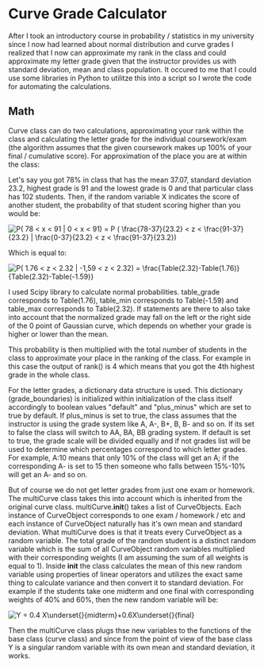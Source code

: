 # Curve Grade Calculator

  After I took an introductory course in probability / statistics in my university since I now had learned about normal distribution and curve grades I realized that I now can approximate my rank in the class and could approximate my letter grade given that the instructor provides us with standard deviation, mean and class population. It occured to me that I could use some libraries in Python to utilitze this into a script so I wrote the code for automating the calculations.

## Math

  Curve class can do two calculations, approximating your rank within the class and calculating the letter grade for the individual coursework/exam (the algorithm assumes that the given coursework makes up 100% of your final / cumulative score). For approximation of the place you are at within the class:

  Let's say you got 78% in class that has the mean 37.07, standard deviation 23.2, highest grade is 91 and the lowest grade is 0 and that particular class has 102 students. Then, if the random variable X indicates the score of another student, the probability of that student scoring higher than you would be:
  
 <img src="https://latex.codecogs.com/gif.latex?P(&space;78&space;<&space;x&space;<&space;91&space;|&space;0&space;<&space;x&space;<&space;91)&space;=&space;P&space;(&space;\frac{78-37}{23.2}&space;<&space;z&space;<&space;\frac{91-37}{23.2}&space;|&space;\frac{0-37}{23.2}&space;<&space;z&space;<&space;\frac{91-37}{23.2})" title="P( 78 < x < 91 | 0 < x < 91) = P ( \frac{78-37}{23.2} < z < \frac{91-37}{23.2} | \frac{0-37}{23.2} < z < \frac{91-37}{23.2})" />
  
  Which is equal to: 
  
 <img src="https://latex.codecogs.com/gif.latex?P(&space;1.76&space;<&space;z&space;<&space;2.32&space;|&space;-1,59&space;<&space;z&space;<&space;2.32)&space;=&space;\frac{Table(2.32)-Table(1.76)}{Table(2.32)-Table(-1.59)}" title="P( 1.76 < z < 2.32 | -1,59 < z < 2.32) = \frac{Table(2.32)-Table(1.76)}{Table(2.32)-Table(-1.59)}" />
  
  I used Scipy library to calculate normal probabilities. table_grade corresponds to Table(1.76), table_min corresponds to Table(-1.59) and table_max corresponds to Table(2.32). If statements are there to also take into account that the normalized grade may fall on the left or the right side of the 0 point of Gaussian curve, which depends on whether your grade is higher or lower than the mean.
  
  This probability is then multiplied with the total number of students in the class to approximate your place in the ranking of the class. For example in this case the output of rank() is 4 which means that you got the 4th highest grade in the whole class.
  
  For the letter grades, a dictionary data structure is used. This dictionary (grade_boundaries) is initialized within initialization of the class itself accordingly to boolean values "default" and "plus_minus" which are set to true by default. If plus_minus is set to true, the class assumes that the instructor is using the grade system like A, A-, B+, B, B- and so on. If its set to false the class will switch to AA, BA, BB grading system. If default is set to true, the grade scale will be divided equally and if not grades list will be used to determine which percentages correspond to which letter grades. For example, A:10 means that only 10% of the class will get an A; if the corresponding A- is set to 15 then someone who falls between 15%-10% will get an A- and so on.
  
  But of course we do not get letter grades from just one exam or homework. The multiCurve class takes this into account which is inherited from the original curve class. multiCurve.__init__() takes a list of CurveObjects. Each instance of CurveObject corresponds to one exam / homework / etc and each instance of CurveObject naturally has it's own mean and standard deviation. What multiCurve does is that it treats every CurveObject as a random variable. The total grade of the random student is a distinct random variable which is the sum of all CurveObject random variables multiplied with their corresponding weights (I am assuming the sum of all weights is equal to 1). Inside __init__ the class calculates the mean of this new random variable using properties of linear operators and utilizes the exact same thing to calculate variance and then convert it to standard deviation. For example if the students take one midterm and one final with corresponding weights of 40% and 60%, then the new random variable will be:
  
  <img src="https://latex.codecogs.com/gif.latex?Y&space;=&space;0.4&space;X\underset{}{midterm}&plus;0.6X\underset{}{final}" title="Y = 0.4 X\underset{}{midterm}+0.6X\underset{}{final}" />
  
  Then the multiCurve class plugs thse new variables to the functions of the base class (curve class) and since from the point of view of the base class Y is a singular random variable with its own mean and standard deviation, it works. 
  
  

